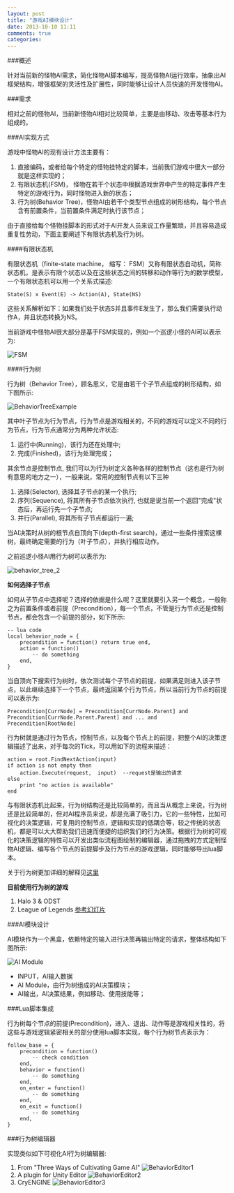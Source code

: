 ```yaml
---
layout: post
title: "游戏AI模块设计"
date: 2013-10-10 11:11
comments: true
categories: 
---
```


###概述

针对当前新的怪物AI需求，简化怪物AI脚本编写，提高怪物AI运行效率，抽象出AI框架结构，增强框架的灵活性及扩展性，同时能够让设计人员快速的开发怪物AI。

###需求

相对之前的怪物AI，当前新怪物AI相对比较简单，主要是由移动、攻击等基本行为组成的。

###AI实现方式

游戏中怪物AI的现有设计方法主要有：

1. 直接编码，或者给每个特定的怪物挂特定的脚本，当前我们游戏中很大一部分就是这样实现的；
2. 有限状态机(FSM)， 怪物在若干个状态中根据游戏世界中产生的特定事件产生特定的游戏行为，同时怪物进入新的状态；
3. 行为树(Behavior Tree)，怪物AI由若干个类型节点组成的树形结构，每个节点含有前置条件，当前置条件满足时执行该节点；

由于直接给每个怪物挂脚本的形式对于AI开发人员来说工作量繁琐，并且容易造成重复性劳动，下面主要阐述下有限状态机及行为树。

####有限状态机

有限状态机（finite-state machine， 缩写： FSM）又称有限状态自动机，简称状态机，是表示有限个状态以及在这些状态之间的转移和动作等行为的数学模型，一个有限状态机可以用一个关系式描述:

    State(S) x Event(E) -> Action(A), State(NS)

这些关系解析如下：如果我们处于状态S并且事件E发生了，那么我们需要执行动作A，并且状态转换为NS。

当前游戏中怪物AI很大部分是基于FSM实现的，例如一个巡逻小怪的AI可以表示为:

![FSM](/images/game-ai-design/fsm.png)

####行为树

行为树（Behavior Tree），顾名思义，它是由若干个子节点组成的树形结构，如下图所示:

![BehaviorTreeExample](/images/game-ai-design/behavior_tree_1.png)

其中叶子节点为行为节点，行为节点是游戏相关的，不同的游戏可以定义不同的行为节点，行为节点通常分为两种允许状态:

1. 运行中(Running)，该行为还在处理中;
2. 完成(Finished)，该行为处理完成；

其余节点是控制节点, 我们可以为行为树定义各种各样的控制节点（这也是行为树有意思的地方之一），一般来说，常用的控制节点有以下三种

1. 选择(Selector), 选择其子节点的某一个执行;
2. 序列(Sequence), 将其所有子节点依次执行, 也就是说当前一个返回"完成"状态后，再运行先一个子节点;
3. 并行(Parallel), 将其所有子节点都运行一遍;

当AI决策时从树的根节点自顶向下(depth-first search)，通过一些条件搜索这棵树，最终确定需要的行为（叶子节点），并执行相应动作。

之前巡逻小怪AI用行为树可以表示为:

![behavior_tree_2](/images/game-ai-design/behavior_tree_2.png)

**如何选择子节点**

如何从子节点中选择呢？选择的依据是什么呢？这里就要引入另一个概念，一般称之为前置条件或者前提（Precondition），每一个节点，不管是行为节点还是控制节点，都会包含一个前提的部分，如下所示:

    -- lua code
    local behavior_node = {
        precondition = function() return true end,
        action = function()
            -- do something
        end,
    }

当自顶向下搜索行为树时，依次测试每个子节点的前提，如果满足则进入该子节点，以此继续选择下一个节点，最终返回某个行为节点，所以当前行为节点的前提可以表示为:

    Precondition[CurrNode] = Precondition[CurrNode.Parent] and Precondition[CurrNode.Parent.Parent] and ... and Precondition[RootNode]

行为树就是通过行为节点，控制节点，以及每个节点上的前提，把整个AI的决策逻辑描述了出来，对于每次的Tick，可以用如下的流程来描述：

    action = root.FindNextAction(input)
    if action is not empty then
        action.Execute(request,  input)  --request是输出的请求
    else
        print "no action is available"
    end

与有限状态机比起来，行为树结构还是比较简单的，而且当从概念上来说，行为树还是比较简单的，但对AI程序员来说，却是充满了吸引力，它的一些特性，比如可视化的决策逻辑，可复用的控制节点，逻辑和实现的低耦合等，较之传统的状态机，都是可以大大帮助我们迅速而便捷的组织我们的行为决策。根据行为树的可视化的决策逻辑的特性可以开发出类似流程图绘制的编辑器，通过拖拽的方式定制怪物AI逻辑、编写各个节点的前提脚步及行为节点的游戏逻辑，同时能够导出lua脚本。

关于行为树更加详细的解释见[这里](http://www.aisharing.com/archives/90)

**目前使用行为树的游戏**

1. Halo 3 & ODST
2. League of Legends [参考幻灯片](/assets/upload/Woo_Andrew_PuttingThePlaneTogetherMidair.pdf)

###AI模块设计

AI模块作为一个黑盒，依赖特定的输入进行决策再输出特定的请求，整体结构如下图所示:

![AI Module](/images/game-ai-design/ai_module.png)

* INPUT，AI输入数据
* AI Module，由行为树组成的AI决策模块；
* AI输出，AI决策结果，例如移动、使用技能等；

###Lua脚本集成

行为树每个节点的前提(Precondition)，进入、退出、动作等是游戏相关性的，将这些与游戏逻辑紧密相关的部分使用lua脚本实现，每个行为树节点表示为：

    follow_base = {
        precondition = function()
            -- check condition
        end,
        behavior = function()
            -- do something
        end,
        on_enter = function()
            -- do something
        end,
        on_exit = function()
            -- do something
        end,
    }

###行为树编辑器

实现类似如下可视化AI行为树编辑器:

1. From "Three Ways of Cultivating Game AI"
    ![BehaviorEditor1](/images/game-ai-design/editor1.png)
2. A plugin for Unity Editor
    ![BehaviorEditor2](/images/game-ai-design/editor2.png)
3. CryENGINE
    ![BehaviorEditor3](/images/game-ai-design/editor3.png)

